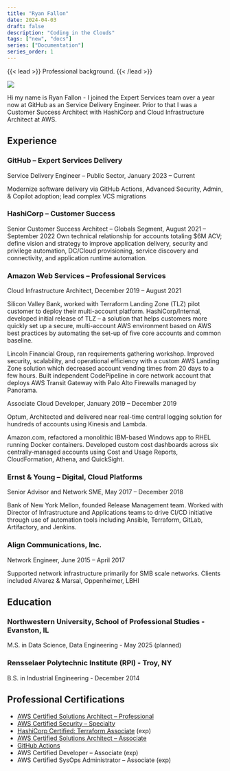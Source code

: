 ```yaml
---
title: "Ryan Fallon"
date: 2024-04-03
draft: false
description: "Coding in the Clouds"
tags: ["new", "docs"]
series: ["Documentation"]
series_order: 1
---
```


{{< lead >}}
Professional background.
{{< /lead >}}

![](img/Ryan-GH-pic.jpg)

Hi my name is Ryan Fallon - I joined the Expert Services team over a year now at GitHub as an Service Delivery Engineer. Prior to that I was a Customer Success Architect with HashiCorp and Cloud Infrastructure Architect at AWS.

## Experience

### GitHub – Expert Services Delivery

Service Delivery Engineer – Public Sector, January 2023 – Current

Modernize software delivery via GitHub Actions, Advanced Security, Admin, & Copilot adoption; lead complex VCS migrations

### HashiCorp – Customer Success

Senior Customer Success Architect – Globals Segment, August 2021 – September 2022
Own technical relationship for accounts totaling $6M ACV; define vision and strategy to improve application delivery, security and privilege automation, DC/Cloud provisioning, service discovery and connectivity, and application runtime automation.

### Amazon Web Services – Professional Services

Cloud Infrastructure Architect, December 2019 – August 2021

Silicon Valley Bank, worked with Terraform Landing Zone (TLZ) pilot customer to deploy their multi-account platform.
HashiCorp/Internal, developed initial release of TLZ – a solution that helps customers more quickly set up a secure, multi-account AWS environment based on AWS best practices by automating the set-up of five core accounts and common baseline.

Lincoln Financial Group, ran requirements gathering workshop. Improved security, scalability, and operational efficiency with a custom AWS Landing Zone solution which decreased account vending times from 20 days to a few hours. Built independent CodePipeline in core network account that deploys AWS Transit Gateway with Palo Alto Firewalls managed by Panorama.

Associate Cloud Developer, January 2019 – December 2019

Optum, Architected and delivered near real-time central logging solution for hundreds of accounts using Kinesis and Lambda. 

Amazon.com, refactored a monolithic IBM-based Windows app to RHEL running Docker containers. Developed custom cost dashboards across six centrally-managed accounts using Cost and Usage Reports, CloudFormation, Athena, and QuickSight.

### Ernst & Young – Digital, Cloud Platforms

Senior Advisor and Network SME, May 2017 – December 2018

Bank of New York Mellon, founded Release Management team. Worked with Director of Infrastructure and Applications teams to drive CI/CD initiative through use of automation tools including Ansible, Terraform, GitLab, Artifactory, and Jenkins.

### Align Communications, Inc.

Network Engineer, June 2015 – April 2017

Supported network infrastructure primarily for SMB scale networks. Clients included Alvarez & Marsal, Oppenheimer, LBHI


## Education

### Northwestern University, School of Professional Studies - Evanston, IL

M.S. in Data Science, Data Engineering - May 2025 (planned)

### Rensselaer Polytechnic Institute (RPI) - Troy, NY

B.S. in Industrial Engineering - December 2014


## Professional Certifications

- [AWS Certified Solutions Architect – Professional](https://www.youracclaim.com/badges/22683502-c946-4f00-9bf3-2585827925a3)
- [AWS Certified Security – Specialty](https://www.credly.com/badges/f5ea5778-8986-48b2-9dbc-7ffd8e703def)
- [HashiCorp Certified: Terraform Associate](https://www.credly.com/badges/77352efa-51a1-4ade-b379-ae6793e1560e?source=linked_in_profile) (exp)
- [AWS Certified Solutions Architect – Associate](https://www.credly.com/badges/1a5fca78-f71f-4e82-b189-2ab9cc8f43d8)
- [GitHub Actions](https://www.credly.com/badges/e1e231d2-b82b-4e7f-9463-05fff02a3552/public_url)
- AWS Certified Developer – Associate (exp)
- AWS Certified SysOps Administrator – Associate (exp)
